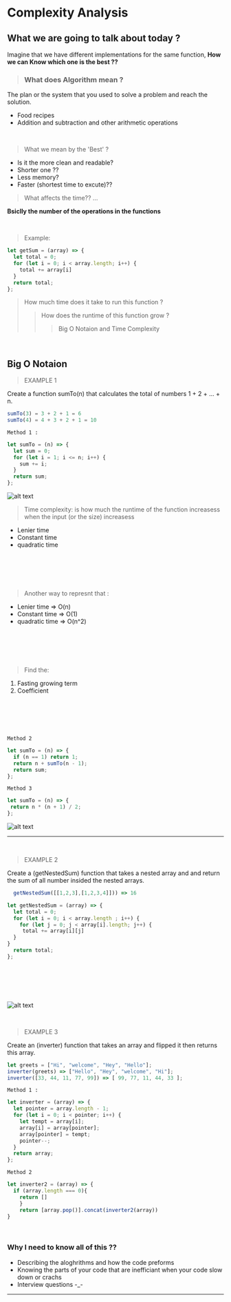 # Complexity Analysis

## What we are going to talk about today ?

Imagine that we have different implementations for the same function, **How we can Know which one is the best ??**

>### What does Algorithm mean ?
 The plan or the system that you used to solve a problem and reach the solution.
* Food recipes
* Addition and subtraction and other arithmetic operations

</br>

> What we mean by the 'Best' ? 
* Is it the more clean and readable?
* Shorter one ??
* Less memory?
* Faster (shortest time to excute)??

> What affects the time?? ...

  **Bsiclly the number of the operations in the functions**

</br>

> Example:
```javascript
let getSum = (array) => {
  let total = 0;
  for (let i = 0; i < array.length; i++) {
    total += array[i]
  }
  return total;
};
```
> How much time does it take to run this function ?
>> How does the runtime of this function grow ?
>>> Big O Notaion and Time Complexity

</br>

## Big O Notaion 


>EXAMPLE 1

Create a function sumTo(n) that calculates the total of numbers 1 + 2 + ... + n.
  ```javascript
 sumTo(3) = 3 + 2 + 1 = 6
 sumTo(4) = 4 + 3 + 2 + 1 = 10
```
    Method 1 :
```javascript
let sumTo = (n) => {
  let sum = 0;
  for (let i = 1; i <= n; i++) {
    sum += i;
  }
  return sum;
};
``` 
![alt text](https://imgur.com/Y9Lkf2K.png)

> Time complexity: is how much the runtime of the function increasess when the input (or the size) increasess
* Lenier time 
* Constant time 
* quadratic time 
</br>
</br>
</br>
</br>

> Another way to represnt that : 
* Lenier time => O(n)
* Constant time => O(1)
* quadratic time => O(n^2)

</br>
</br>
</br>
</br>

> Find the: 
 1. Fasting growing term 
 2. Coefficient
 
</br>
</br>
</br>
</br>

    Method 2 

```javascript
let sumTo = (n) => {
  if (n == 1) return 1;
  return n + sumTo(n - 1);
  return sum;
};
``` 

    Method 3 
```javascript
let sumTo = (n) => {
 return n * (n + 1) / 2;
};
``` 

![alt text](https://imgur.com/fZ0pMbH.png)

----
</br>

>EXAMPLE 2

Create a (getNestedSum) function that takes a nested array and and return the sum of all number insided the nested arrays.

```javascript
  getNestedSum([[1,2,3],[1,2,3,4]])) => 16
```

```javascript
let getNestedSum = (array) => {
  let total = 0;
  for (let i = 0; i < array.length ; i++) {
    for (let j = 0; j < array[i].length; j++) {
     total += array[i][j]
  }
}
  return total;
};
``` 
</br>
</br>
</br>
</br>

![alt text](https://imgur.com/l7XllsV.png)

</br>

>EXAMPLE 3

Create an (inverter) function that takes an array and flipped it then returns this array.
  ```javascript
  let greets = ["Hi", "welcome", "Hey", "Hello"];
  inverter(greets) => ["Hello", "Hey", "welcome", "Hi"];
  inverter([33, 44, 11, 77, 99]) => [ 99, 77, 11, 44, 33 ];
```
    Method 1 :
```javascript
let inverter = (array) => {
  let pointer = array.length - 1;
  for (let i = 0; i < pointer; i++) {
    let tempt = array[i];
    array[i] = array[pointer];
    array[pointer] = tempt;
    pointer--;
  }
  return array;
};
``` 
    Method 2 

```javascript
let inverter2 = (array) => {
  if (array.length === 0){
    return []
    }
    return [array.pop()].concat(inverter2(array))
}
``` 
</br>

### Why I need to know all of this ??
*  Describing the aloghrithms and how the code preforms
* Knowing the parts of your code that are inefficiant when your code slow down or crachs
* Interview questions -_-
---
</br> 